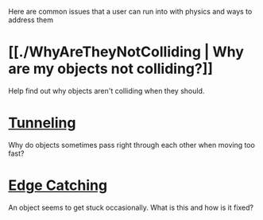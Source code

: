 Here are common issues that a user can run into with physics and ways to address them

 #  [[./WhyAreTheyNotColliding | Why are my objects not colliding?]]
Help find out why objects aren't colliding when they should.

 #  [Tunneling](https://github.com/ZilchEngine/ZilchDocs/blob/master/zilch_editor_documentation/zilchmanual/physics/physicstroubleshooting/tunneling.markdown)
Why do objects sometimes pass right through each other when moving too fast?

 #  [Edge Catching](https://github.com/ZilchEngine/ZilchDocs/blob/master/zilch_editor_documentation/zilchmanual/physics/physicstroubleshooting/edgecatching.markdown)
An object seems to get stuck occasionally. What is this and how is it fixed? 

 
